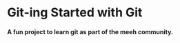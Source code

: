 # Git-ing Started with Git

#### A fun project to learn git as part of the **meeh** community.





